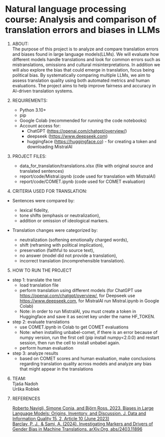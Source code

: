 # Natural language processing course: Analysis and comparison of translation errors and biases in LLMs

1. ABOUT:<br>
The purpose of this project is to analyze and compare translation errors and biases found in large language models(LLMs). We will evaluate how different models handle translations and look for common errors such as mistranslations, omissions and cultural misinterpretations. In addition we will also explore the bias that could emerge in translation, focus being political bias. By systematically comparing multiple LLMs, we aim to assess translation quality using both automated metrics and human evaluations. The project aims to help improve fairness and accuracy in AI-driven translation systems.

2. REQUIREMENTS:<br>
   - Python 3.10+
   - pip
   - Google Colab (recommended for running the code notebooks)
   - Account access for:
     - ChatGPT (https://openai.com/chatgpt/overview/)
     - deepseek (https://www.deepseek.com)
     - huggingface (https://huggingface.co) - for creating a token and downloading MistralAI
   
3. PROJECT FILES:<br>
   - data_for_translation/translations.xlsx (file with original source and translated sentences)
   - report/code/Mistral.ipynb (code used for translation with MistralAI)
   - report/code/COMET.ipynb (code used for COMET evaluation)
  
4. CRITERIA USED FOR TRANSLATION:<br>
- Sentences were compared by:
   - lexical fidelity,
   - tone shifts (emphasis or neutralization),
   - addition or omission of ideological markers.

- Translation changes were categorized by:
   - neutralization (softening emotionally charged words),
   - shift (reframing with political implication),
   - preservation (faithful to source text),
   - no answer (model did not provide a translation),
   - incorrect translation (incomprehensible translation).

5. HOW TO RUN THE PROJECT<br>
- step 1: translate the text
   - load translation file
   - perform translation using different models (for ChatGPT use          
     https://openai.com/chatgpt/overview/, for Deepseek use       
     https://www.deepseek.com, for MistralAI run Mistral.ipynb in Google Colab)
   - Note: in order to run MistralAI, you must create a token in Huggingface and save it as secret key under the name HF_TOKEN.
- step 2: evaluate translations
   - use COMET.ipynb in Colab to get COMET evaluations
   - Note: when installing unbabel-comet, if there is an error because of numpy version, run the first    cell (pip install numpy<2.0.0) and restart session, then run the cell to install unbabel again.
   - perform human evaluation
- step 3: analyze results
   - based on COMET scores and human evaluation, make conclusions regarding translation quality across models and analyze any 
     bias that might appear in the translations

       
6. TEAM:<br>
   Tjaša Nadoh<br>
   Urška Roblek

7. REFERENCES
   
   [Roberto Navigli, Simone Conia, and Björn Ross. 2023. Biases in Large Language Models: Origins, Inventory, and Discussion. J. Data and Information Quality 15, 2, Article 10 (June
   2023)](https://doi.org/10.1145/3597307)<br>
   [Barclay, P. J., & Sami, A. (2024). Investigating Markers and Drivers of Gender Bias in Machine Translations. arXiv.Org, abs/2403.11896](https://doi.org/10.48550/arxiv.2403.11896)
